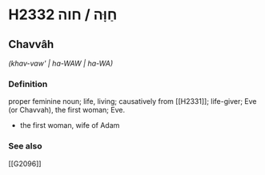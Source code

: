 # H2332 חַוָּה / חוה

## Chavvâh

_(khav-vaw' | ha-WAW | ha-WA)_

### Definition

proper feminine noun; life, living; causatively from [[H2331]]; life-giver; Eve (or Chavvah), the first woman; Eve.

- the first woman, wife of Adam
### See also

[[G2096]]

